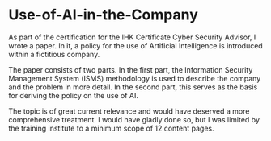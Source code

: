 # Use-of-AI-in-the-Company
As part of the certification for the IHK Certificate Cyber Security Advisor, I wrote a paper. In it, a policy for the use of Artificial Intelligence is introduced within a fictitious company.

The paper consists of two parts. In the first part, the Information Security Management System (ISMS) methodology is used to describe the company and the problem in more detail. In the second part, this serves as the basis for deriving the policy on the use of AI.

The topic is of great current relevance and would have deserved a more comprehensive treatment. I would have gladly done so, but I was limited by the training institute to a minimum scope of 12 content pages.
